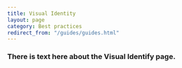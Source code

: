 ```yaml
---
title: Visual Identity
layout: page
category: Best practices
redirect_from: "/guides/guides.html"
---
```


### There is text here about the Visual Identify page.
